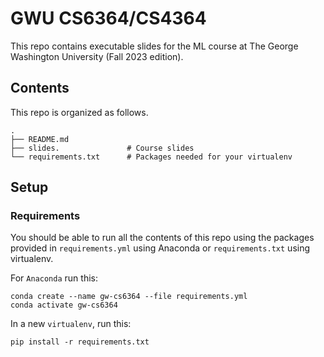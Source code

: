 # GWU CS6364/CS4364

This repo contains executable slides for the  ML course at The George Washington University (Fall 2023 edition).

## Contents

This repo is organized as follows.

```
.
├── README.md
├── slides.               # Course slides 
└── requirements.txt      # Packages needed for your virtualenv
```

## Setup

### Requirements

You should be able to run all the contents of this repo using the packages provided in `requirements.yml` using Anaconda or `requirements.txt` using virtualenv.

For `Anaconda` run this:
```
conda create --name gw-cs6364 --file requirements.yml
conda activate gw-cs6364
```

In a new `virtualenv`, run this:
```
pip install -r requirements.txt
```
